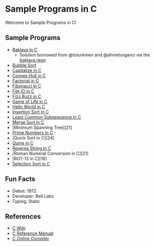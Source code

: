 # Sample Programs in C

Welcome to Sample Programs in C!

## Sample Programs

- [Baklava in C][baklava-article-issue]
  - Solution borrowed from @toturkmen and @ahmeturganci via the [baklava repo][baklava-repo]
- [Bubble Sort][bubble-sort-article-issue]
- [Capitalize in C][capitalize-article-issue]
- [Convex Hull in C][convex-hull-article-issue]
- [Factorial in C][factorial-article-issue]
- [Fibonacci in C][fibonacci-article-issue]
- [File IO in C][file-io-article-issue]
- [Fizz Buzz in C][fizz-buzz-article-issue]
- [Game of Life in C][game-of-life-article-issue]
- [Hello World in C][hello-world-article]
- [Insertion Sort in C][insertion-sort-article-issue]
- [Least Common Subsequence in C][lcs-article-issue]
- [Merge Sort in C][merge-sort-article-issue]
- [Minimum Spanning Tree][21]
- [Prime Numbers in C][prime-numbers-article-issue]
- [Quick Sort in C][24]
- [Quine in C][quine-article-issue]
- [Reverse String in C][reverse-string-article-issue]
- [Roman Numeral Conversion in C][21]
- [ROT-13 in C][16]
- [Selection Sort in C][selection-sort-article-issue]

## Fun Facts

- Debut: 1972
- Developer: Bell Labs
- Typing: Static

## References

- [C Wiki][c-wiki]
- [C Reference Manual][c-manual]
- [C Online Compiler][c-online-manual]

[baklava-repo]: https://github.com/toturkmen/baklava
[c-manual]: https://www.gnu.org/software/gnu-c-manual/
[c-online-manual]: https://www.onlinegdb.com/online_c_compiler
[c-wiki]: https://en.wikipedia.org/wiki/C_(programming_language)

[hello-world-article]: https://therenegadecoder.com/code/hello-world-in-c/

[baklava-article-issue]: https://github.com/TheRenegadeCoder/sample-programs-website/issues/198
[bubble-sort-article-issue]: https://github.com/TheRenegadeCoder/sample-programs-website/issues/37
[capitalize-article-issue]: https://github.com/TheRenegadeCoder/sample-programs-website/issues/422
[convex-hull-article-issue]: https://github.com/TheRenegadeCoder/sample-programs-website/issues/78
[factorial-article-issue]: https://github.com/TheRenegadeCoder/sample-programs-website/issues/77
[fibonacci-article-issue]: https://github.com/TheRenegadeCoder/sample-programs-website/issues/176
[file-io-article-issue]: https://github.com/TheRenegadeCoder/sample-programs-website/issues/203
[fizz-buzz-article-issue]: https://github.com/TheRenegadeCoder/sample-programs-website/issues/217
[game-of-life-article-issue]: https://github.com/TheRenegadeCoder/sample-programs-website/issues/211
[insertion-sort-article-issue]: https://github.com/TheRenegadeCoder/sample-programs-website/issues/425
[lcs-article-issue]: https://github.com/TheRenegadeCoder/sample-programs-website/issues/428
[merge-sort-article-issue]: https://github.com/TheRenegadeCoder/sample-programs-website/issues/424
[prime-numbers-article-issue]: https://github.com/TheRenegadeCoder/sample-programs-website/issues/423
[quine-article-issue]: https://github.com/TheRenegadeCoder/sample-programs-website/issues/426
[reverse-string-article-issue]: https://github.com/TheRenegadeCoder/sample-programs-website/issues/226
[selection-sort-article-issue]: https://github.com/TheRenegadeCoder/sample-programs-website/issues/427
